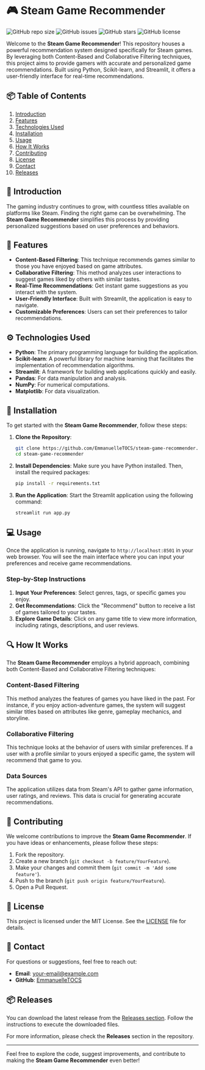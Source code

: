 # 🎮 Steam Game Recommender

![GitHub repo size](https://img.shields.io/github/repo-size/EmmanuelleTOCS/steam-game-recommender)
![GitHub issues](https://img.shields.io/github/issues/EmmanuelleTOCS/steam-game-recommender)
![GitHub stars](https://img.shields.io/github/stars/EmmanuelleTOCS/steam-game-recommender)
![GitHub license](https://img.shields.io/github/license/EmmanuelleTOCS/steam-game-recommender)

Welcome to the **Steam Game Recommender**! This repository houses a powerful recommendation system designed specifically for Steam games. By leveraging both Content-Based and Collaborative Filtering techniques, this project aims to provide gamers with accurate and personalized game recommendations. Built using Python, Scikit-learn, and Streamlit, it offers a user-friendly interface for real-time recommendations.

## 📦 Table of Contents

1. [Introduction](#introduction)
2. [Features](#features)
3. [Technologies Used](#technologies-used)
4. [Installation](#installation)
5. [Usage](#usage)
6. [How It Works](#how-it-works)
7. [Contributing](#contributing)
8. [License](#license)
9. [Contact](#contact)
10. [Releases](#releases)

## 📝 Introduction

The gaming industry continues to grow, with countless titles available on platforms like Steam. Finding the right game can be overwhelming. The **Steam Game Recommender** simplifies this process by providing personalized suggestions based on user preferences and behaviors. 

## 🌟 Features

- **Content-Based Filtering**: This technique recommends games similar to those you have enjoyed based on game attributes.
- **Collaborative Filtering**: This method analyzes user interactions to suggest games liked by others with similar tastes.
- **Real-Time Recommendations**: Get instant game suggestions as you interact with the system.
- **User-Friendly Interface**: Built with Streamlit, the application is easy to navigate.
- **Customizable Preferences**: Users can set their preferences to tailor recommendations.

## ⚙️ Technologies Used

- **Python**: The primary programming language for building the application.
- **Scikit-learn**: A powerful library for machine learning that facilitates the implementation of recommendation algorithms.
- **Streamlit**: A framework for building web applications quickly and easily.
- **Pandas**: For data manipulation and analysis.
- **NumPy**: For numerical computations.
- **Matplotlib**: For data visualization.

## 🚀 Installation

To get started with the **Steam Game Recommender**, follow these steps:

1. **Clone the Repository**:
   ```bash
   git clone https://github.com/EmmanuelleTOCS/steam-game-recommender.git
   cd steam-game-recommender
   ```

2. **Install Dependencies**:
   Make sure you have Python installed. Then, install the required packages:
   ```bash
   pip install -r requirements.txt
   ```

3. **Run the Application**:
   Start the Streamlit application using the following command:
   ```bash
   streamlit run app.py
   ```

## 💻 Usage

Once the application is running, navigate to `http://localhost:8501` in your web browser. You will see the main interface where you can input your preferences and receive game recommendations.

### Step-by-Step Instructions

1. **Input Your Preferences**: Select genres, tags, or specific games you enjoy.
2. **Get Recommendations**: Click the "Recommend" button to receive a list of games tailored to your tastes.
3. **Explore Game Details**: Click on any game title to view more information, including ratings, descriptions, and user reviews.

## 🔍 How It Works

The **Steam Game Recommender** employs a hybrid approach, combining both Content-Based and Collaborative Filtering techniques:

### Content-Based Filtering

This method analyzes the features of games you have liked in the past. For instance, if you enjoy action-adventure games, the system will suggest similar titles based on attributes like genre, gameplay mechanics, and storyline.

### Collaborative Filtering

This technique looks at the behavior of users with similar preferences. If a user with a profile similar to yours enjoyed a specific game, the system will recommend that game to you.

### Data Sources

The application utilizes data from Steam's API to gather game information, user ratings, and reviews. This data is crucial for generating accurate recommendations.

## 🤝 Contributing

We welcome contributions to improve the **Steam Game Recommender**. If you have ideas or enhancements, please follow these steps:

1. Fork the repository.
2. Create a new branch (`git checkout -b feature/YourFeature`).
3. Make your changes and commit them (`git commit -m 'Add some feature'`).
4. Push to the branch (`git push origin feature/YourFeature`).
5. Open a Pull Request.

## 📄 License

This project is licensed under the MIT License. See the [LICENSE](LICENSE) file for details.

## 📧 Contact

For questions or suggestions, feel free to reach out:

- **Email**: [your-email@example.com](mailto:your-email@example.com)
- **GitHub**: [EmmanuelleTOCS](https://github.com/EmmanuelleTOCS)

## 📦 Releases

You can download the latest release from the [Releases section](https://github.com/EmmanuelleTOCS/steam-game-recommender/releases). Follow the instructions to execute the downloaded files.

For more information, please check the **Releases** section in the repository.

---

Feel free to explore the code, suggest improvements, and contribute to making the **Steam Game Recommender** even better!